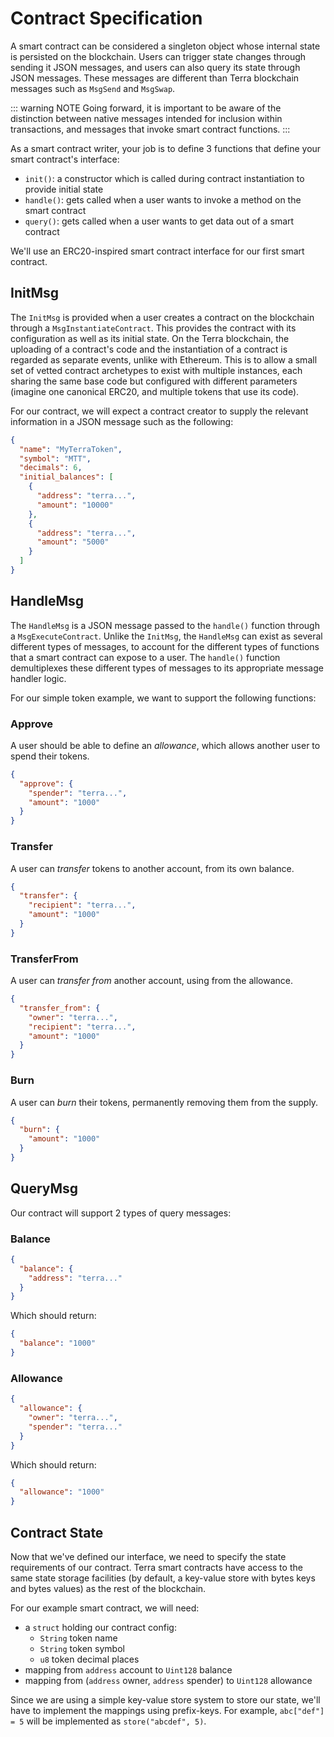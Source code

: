 # Contract Specification

A smart contract can be considered a singleton object whose internal state is persisted on the blockchain. Users can trigger state changes through sending it JSON messages, and users can also query its state through JSON messages. These messages are different than Terra blockchain messages such as `MsgSend` and `MsgSwap`.

::: warning NOTE
Going forward, it is important to be aware of the distinction between native messages intended for inclusion within transactions, and messages that invoke smart contract functions.
:::

As a smart contract writer, your job is to define 3 functions that define your smart contract's interface:

- `init()`: a constructor which is called during contract instantiation to provide initial state
- `handle()`: gets called when a user wants to invoke a method on the smart contract
- `query()`: gets called when a user wants to get data out of a smart contract

We'll use an ERC20-inspired smart contract interface for our first smart contract.

## InitMsg

The `InitMsg` is provided when a user creates a contract on the blockchain through a `MsgInstantiateContract`. This provides the contract with its configuration as well as its initial state. On the Terra blockchain, the uploading of a contract's code and the instantiation of a contract is regarded as separate events, unlike with Ethereum. This is to allow a small set of vetted contract archetypes to exist with multiple instances, each sharing the same base code but configured with different parameters (imagine one canonical ERC20, and multiple tokens that use its code).

For our contract, we will expect a contract creator to supply the relevant information in a JSON message such as the following:

```json
{
  "name": "MyTerraToken",
  "symbol": "MTT",
  "decimals": 6,
  "initial_balances": [
    {
      "address": "terra...",
      "amount": "10000"
    },
    {
      "address": "terra...",
      "amount": "5000"
    }
  ]
}
```

## HandleMsg

The `HandleMsg` is a JSON message passed to the `handle()` function through a `MsgExecuteContract`. Unlike the `InitMsg`, the `HandleMsg` can exist as several different types of messages, to account for the different types of functions that a smart contract can expose to a user. The `handle()` function demultiplexes these different types of messages to its appropriate message handler logic.

For our simple token example, we want to support the following functions:

### Approve

A user should be able to define an _allowance_, which allows another user to spend their tokens.

```json
{
  "approve": {
    "spender": "terra...",
    "amount": "1000"
  }
}
```

### Transfer

A user can _transfer_ tokens to another account, from its own balance.

```json
{
  "transfer": {
    "recipient": "terra...",
    "amount": "1000"
  }
}
```

### TransferFrom

A user can _transfer from_ another account, using from the allowance.

```json
{
  "transfer_from": {
    "owner": "terra...",
    "recipient": "terra...",
    "amount": "1000"
  }
}
```

### Burn

A user can _burn_ their tokens, permanently removing them from the supply.

```json
{
  "burn": {
    "amount": "1000"
  }
}
```

## QueryMsg

Our contract will support 2 types of query messages:

### Balance

```json
{
  "balance": {
    "address": "terra..."
  }
}
```

Which should return:

```json
{
  "balance": "1000"
}
```

### Allowance

```json
{
  "allowance": {
    "owner": "terra...",
    "spender": "terra..."
  }
}
```

Which should return:

```json
{
  "allowance": "1000"
}
```

## Contract State

Now that we've defined our interface, we need to specify the state requirements of our contract. Terra smart contracts have access to the same state storage facilities (by default, a key-value store with bytes keys and bytes values) as the rest of the blockchain.

For our example smart contract, we will need:

- a `struct` holding our contract config:
  - `String` token name
  - `String` token symbol
  - `u8` token decimal places
- mapping from `address` account to `Uint128` balance
- mapping from (`address` owner, `address` spender) to `Uint128` allowance

Since we are using a simple key-value store system to store our state, we'll have to implement the mappings using prefix-keys. For example, `abc["def"] = 5` will be implemented as `store("abcdef", 5)`.
